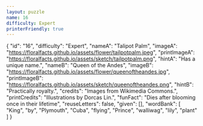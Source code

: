 ```yaml
---
layout: puzzle
name: 16
difficulty: Expert
printerFriendly: true
---
```

{
    "id": "16",
    "difficulty": "Expert",
    "nameA": "Talipot Palm",
    "imageA": "https://floralfacts.github.io/assets/flower/tailpotpalm.jpeg",
    "printImageA": "https://floralfacts.github.io/assets/sketch/tailpotpalm.png",
    "hintA": "Has a unique name.",
    "nameB": "Queen of the Andes",
    "imageB": "https://floralfacts.github.io/assets/flower/queenoftheandes.jpg",
    "printImageB": "https://floralfacts.github.io/assets/sketch/queenoftheandes.png",
    "hintB": "Practically royalty.",
    "credits": "Images from Wikimedia Commons.",
    "printCredits": "Illustrations by Dorcas Lin.",
    "funFact": "Dies after blooming once in their lifetime",
    "reuseLetters": false,
    "given": [],
    "wordBank": [
        "King",
        "by",
        "Plymouth",
        "Cuba",
        "flying",
        "Prince",
        "walliwag",
        "lily",
        "plant"
    ]
}